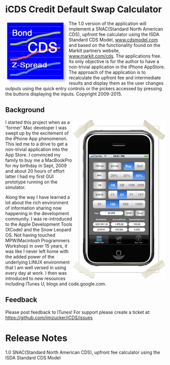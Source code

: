 # iCDS Credit Default Swap Calculator
<img width="200" height="200" align="left" src="https://github.com/jimzucker/iCDS/blob/master/images/512_iCDS_Icon.jpg">

The 1.0 version of the application will implement a SNAC(Standard North American CDS), upfront fee calculator using the ISDA Standard CDS Model, www.cdsmodel.com and based on the functionality found on the MarkIt partners website, www.markit.com/cds. The applications free. Its only objective is for the author to have a non-trivial application in the iPhone AppStore. The approach of the application is to recalculate the upfront fee and intermediate results and display them as the user changes outputs using the quick entry controls or the pickers accessed by pressing the buttons displaying the inputs. Copyright 2009-2015.

## Background 
<img width="292" height="500" align="right" src="https://github.com/jimzucker/iCDS/blob/master/images/JPEG_iCDSWikiScreenShoot.jpg">

I started this project when as a 'former' Mac developer I was swept up by the excitement of the iPhone App phenomenon. This led me to a drive to get a non-trivial application into the App Store. I convinced my family to buy me a MacBookPro for my birthday in Sept, 2009 and about 20 hours of effort latter I had my first GUI prototype running on the simulator.

Along the way I have learned a lot about the rich environment of information sharing now happening in the development community. I was re-introduced to the Apple Development Tools (XCode) and the Snow Leopard OS. Not having touched MPW(Macintosh Programmers Workshop) in over 15 years, it was like I never left home with the added power of the underlying LINUX environment that I am well versed in using every day at work. I then was introduced to new resources including ITunes U, blogs and code.google.com.

## Feedback 
Please post feedback to ITunes!
For support please create a ticket at: https://github.com/jimzucker/iCDS/issues

# Release Notes
1.0 SNAC(Standard North American CDS), upfront fee calculator using the ISDA Standard CDS Model
